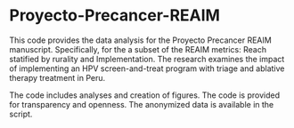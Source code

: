# Proyecto-Precancer-REAIM

This code provides the data analysis for the Proyecto Precancer REAIM manuscript. Specifically, for the a subset of the REAIM metrics: Reach statified by rurality and Implementation. The research examines the impact of implementing an HPV screen-and-treat program with triage and ablative therapy treatment in Peru.

The code includes analyses and creation of figures. The code is provided for transparency and openness. The anonymized data is available in the script. 
